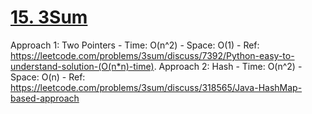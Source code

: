 # [15. 3Sum](https://leetcode.com/problems/3sum/)
Approach 1: Two Pointers
    - Time: O(n^2)
    - Space: O(1)
    - Ref: https://leetcode.com/problems/3sum/discuss/7392/Python-easy-to-understand-solution-(O(n*n)-time).
Approach 2: Hash
    - Time: O(n^2)
    - Space: O(n)
    - Ref: https://leetcode.com/problems/3sum/discuss/318565/Java-HashMap-based-approach
